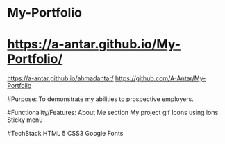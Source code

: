 # My-Portfolio
# https://a-antar.github.io/My-Portfolio/
https://a-antar.github.io/ahmadantar/
https://github.com/A-Antar/My-Portfolio


#Purpose:
To demonstrate my abilities to prospective employers.

#Functionality/Features:
About Me section
My project gif
Icons using ions
Sticky menu 

#TechStack
HTML 5
CSS3
Google Fonts
